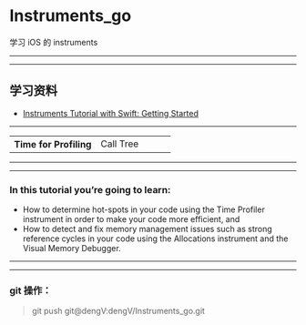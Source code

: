 # Instruments_go
学习 iOS 的 instruments

<hr>



<hr>

<h2>  学习资料 </h2>

<div>

<ul>
<li>
<a href="https://www.raywenderlich.com/166125/instruments-tutorial-swift-getting-started"> Instruments Tutorial with Swift: Getting Started</a>
</li>

</ul>

</div>
<hr>
<div>
<table>
<tr>
<th>Time for Profiling</th>
<td>
 Call Tree
</td>
<td>

</td>
<td>

</td>
<td>

</td>
</tr>
</table>
</div>
<hr>



<hr>



### In this tutorial you’re going to learn:

* How to determine hot-spots in your code using the Time Profiler instrument in order to make your code more efficient, and
* How to detect and fix memory management issues such as strong reference cycles in your code using the Allocations instrument and the Visual Memory Debugger.



<hr>



<hr>





### git 操作：


>  git push git@dengV:dengV/Instruments_go.git
